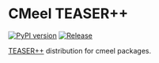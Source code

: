 # CMeel TEASER++

[![PyPI version](https://badge.fury.io/py/cmeel-teaser-plusplus.svg)](https://pypi.org/project/cmeel-teaser-plusplus)
[![Release](https://github.com/cmake-wheel/cmeel-teaser-plusplus/actions/workflows/release.yml/badge.svg)](https://github.com/cmake-wheel/cmeel-teaser-plusplus/actions/workflows/release.yml)

[TEASER++](https://github.com/MIT-SPARK/TEASER-plusplus) distribution for cmeel packages.
